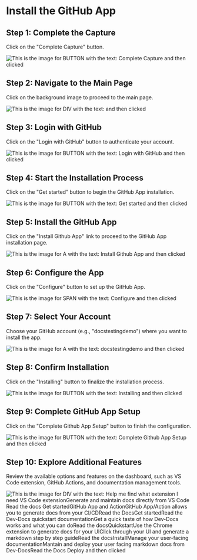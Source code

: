 

  # Install the GitHub App

## Step 1: Complete the Capture

Click on the "Complete Capture" button.

![This is the image for BUTTON with the text: Complete Capture and then clicked](/img/install_the_github_app/step_1.png)

## Step 2: Navigate to the Main Page

Click on the background image to proceed to the main page.

![This is the image for DIV with the text:  and then clicked](/img/install_the_github_app/step_2.png)

## Step 3: Login with GitHub

Click on the "Login with GitHub" button to authenticate your account.

![This is the image for BUTTON with the text:  Login with GitHub  and then clicked](/img/install_the_github_app/step_3.png)

## Step 4: Start the Installation Process

Click on the "Get started" button to begin the GitHub App installation.

![This is the image for BUTTON with the text: Get started and then clicked](/img/install_the_github_app/step_4.png)

## Step 5: Install the GitHub App

Click on the "Install Github App" link to proceed to the GitHub App installation page.

![This is the image for A with the text: Install Github App and then clicked](/img/install_the_github_app/step_5.png)

## Step 6: Configure the App

Click on the "Configure" button to set up the GitHub App.

![This is the image for SPAN with the text: Configure and then clicked](/img/install_the_github_app/step_6.png)

## Step 7: Select Your Account

Choose your GitHub account (e.g., "docstestingdemo") where you want to install the app.

![This is the image for A with the text:    docstestingdemo and then clicked](/img/install_the_github_app/step_7.png)

## Step 8: Confirm Installation

Click on the "Installing" button to finalize the installation process.

![This is the image for BUTTON with the text: Installing and then clicked](/img/install_the_github_app/step_8.png)

## Step 9: Complete GitHub App Setup

Click on the "Complete Github App Setup" button to finish the configuration.

![This is the image for BUTTON with the text:  Complete Github App Setup  and then clicked](/img/install_the_github_app/step_9.png)

## Step 10: Explore Additional Features

Review the available options and features on the dashboard, such as VS Code extension, GitHub Actions, and documentation management tools.

![This is the image for DIV with the text:  Help me find what extension I need VS Code extensionGenerate and maintain docs directly from VS Code Read the docs Get startedGitHub App and ActionGitHub App/Action allows you to generate docs from your CI/CDRead the DocsGet startedRead the Dev-Docs quickstart documentationGet a quick taste of how Dev-Docs works and what you can doRead the docsQuickstartUse the Chrome extension to generate docs for your UIClick through your UI and generate a markdown step by step guideRead the docsInstallManage your user-facing documentationMantain and deploy your user facing markdown docs from Dev-DocsRead the Docs Deploy  and then clicked](/img/install_the_github_app/step_10.png)

  